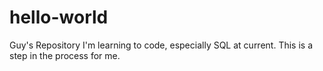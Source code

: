 # hello-world
Guy's Repository
I'm learning to code, especially SQL at current. This is a step in the process for me.

